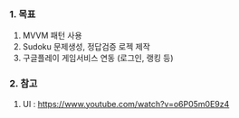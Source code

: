 ### 1. 목표
1) MVVM 패턴 사용
2) Sudoku 문제생성, 정답검증 로젝 제작
3) 구글플레이 게임서비스 연동 (로그인, 랭킹 등)

### 2. 참고
1) UI : https://www.youtube.com/watch?v=o6P05m0E9z4
